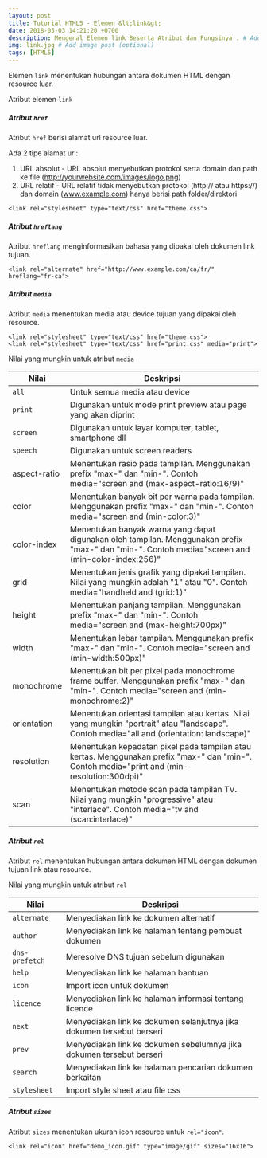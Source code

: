 ```yaml
---
layout: post
title: Tutorial HTML5 - Elemen &lt;link&gt;
date: 2018-05-03 14:21:20 +0700
description: Mengenal Elemen link Beserta Atribut dan Fungsinya . # Add post description (optional)
img: link.jpg # Add image post (optional)
tags: [HTML5]
---
```

Elemen <code>link</code> menentukan hubungan antara dokumen HTML dengan resource luar.

Atribut elemen <code>link</code>
##### Atribut <code>href</code>
Atribut <code>href</code> berisi alamat url resource luar.

Ada 2 tipe alamat url:
1. URL absolut - URL absolut menyebutkan protokol serta domain dan path ke file (http://yourwebsite.com/images/logo.png)
2. URL relatif - URL relatif tidak menyebutkan protokol (http:// atau https://) dan domain (www.example.com) hanya berisi path folder/direktori

<pre>
<code data-language="html">&lt;link rel="stylesheet" type="text/css" href="theme.css"&gt;</code>
</pre>

##### Atribut <code>hreflang</code>
Atribut <code>hreflang</code> menginformasikan bahasa yang dipakai oleh dokumen link tujuan.

<pre>
<code data-language="html">&lt;link rel="alternate" href="http://www.example.com/ca/fr/" hreflang="fr-ca"&gt;</code>
</pre>

##### Atribut <code>media</code>
Atribut <code>media</code> menentukan media atau device tujuan yang dipakai oleh resource.

<pre>
<code data-language="html">&lt;link rel="stylesheet" type="text/css" href="theme.css"&gt;
&lt;link rel="stylesheet" type="text/css" href="print.css" media="print"&gt;</code>
</pre>

Nilai yang mungkin untuk atribut <code>media</code>
<table class="table">
  <thead>
    <tr>
      <th scope="col">Nilai</th>
      <th scope="col">Deskripsi</th>
    </tr>
  </thead>
  <tbody>
    <tr>
      <td><code>all</code></td>
      <td>Untuk semua media atau device</td>
    </tr>
    <tr>
      <td><code>print</code></td>
      <td>Digunakan untuk mode print preview atau page yang akan diprint</td>
    </tr>
    <tr>
      <td><code>screen</code></td>
      <td>Digunakan untuk layar komputer, tablet, smartphone dll</td>
    </tr>
    <tr>
      <td><code>speech</code></td>
      <td>Digunakan untuk screen readers</td>
    </tr>
    <tr>
      <td>aspect-ratio</td>
      <td>Menentukan rasio pada tampilan. Menggunakan prefix "max-" dan "min-". Contoh media="screen and (max-aspect-ratio:16/9)"</td>
    </tr>
    <tr>
      <td>color</td>
      <td>Menentukan banyak bit per warna pada tampilan. Menggunakan prefix "max-" dan "min-". Contoh media="screen and (min-color:3)"</td>
    </tr>
    <tr>
      <td>color-index</td>
      <td>Menentukan banyak warna yang dapat digunakan oleh tampilan. Menggunakan prefix "max-" dan "min-". Contoh media="screen and (min-color-index:256)"</td>
    </tr>
    <tr>
      <td>grid</td>
      <td>Menentukan jenis grafik yang dipakai tampilan. Nilai yang mungkin adalah "1" atau "0". Contoh media="handheld and (grid:1)"</td>
    </tr>
    <tr>
      <td>height</td>
      <td>Menentukan panjang tampilan. Menggunakan prefix "max-" dan "min-". Contoh media="screen and (max-height:700px)"</td>
    </tr>
    <tr>
      <td>width</td>
      <td>Menentukan lebar tampilan. Menggunakan prefix "max-" dan "min-". Contoh media="screen and (min-width:500px)"</td>
    </tr>
    <tr>
      <td>monochrome</td>
      <td>Menentukan bit per pixel pada monochrome frame buffer. Menggunakan prefix "max-" dan "min-". Contoh media="screen and (min-monochrome:2)"</td>
    </tr>
    <tr>
      <td>orientation</td>
      <td>Menentukan orientasi tampilan atau kertas. Nilai yang mungkin "portrait" atau "landscape". Contoh media="all and (orientation: landscape)"</td>
    </tr>
    <tr>
      <td>resolution</td>
      <td>Menentukan kepadatan pixel pada tampilan atau kertas. Menggunakan prefix "max-" dan "min-". Contoh media="print and (min-resolution:300dpi)"</td>
    </tr>
    <tr>
      <td>scan</td>
      <td>Menentukan metode scan pada tampilan TV. Nilai yang mungkin "progressive" atau "interlace". Contoh media="tv and (scan:interlace)"</td>
    </tr>
  </tbody>
</table>

##### Atribut <code>rel</code>
Atribut <code>rel</code> menentukan hubungan antara dokumen HTML dengan dokumen tujuan link atau resource.

Nilai yang mungkin untuk atribut <code>rel</code>
<table class="table">
  <thead>
    <tr>
      <th scope="col">Nilai</th>
      <th scope="col">Deskripsi</th>
    </tr>
  </thead>
  <tbody>
    <tr>
      <td><code>alternate</code></td>
      <td>Menyediakan link ke dokumen alternatif</td>
    </tr>
    <tr>
      <td><code>author</code></td>
      <td>Menyediakan link ke halaman tentang pembuat dokumen</td>
    </tr>
    <tr>
      <td><code>dns-prefetch</code></td>
      <td>Meresolve DNS tujuan sebelum digunakan</td>
    </tr>
    <tr>
      <td><code>help</code></td>
      <td>Menyediakan link ke halaman bantuan</td>
    </tr>
    <tr>
      <td><code>icon</code></td>
      <td>Import icon untuk dokumen</td>
    </tr>
    <tr>
      <td><code>licence</code></td>
      <td>Menyediakan link ke halaman informasi tentang licence</td>
    </tr>
    <tr>
      <td><code>next</code></td>
      <td>Menyediakan link ke dokumen selanjutnya jika dokumen tersebut berseri</td>
    </tr>
    <tr>
      <td><code>prev</code></td>
      <td>Menyediakan link ke dokumen sebelumnya jika dokumen tersebut berseri</td>
    </tr>
    <tr>
      <td><code>search</code></td>
      <td>Menyediakan link ke halaman pencarian dokumen berkaitan</td>
    </tr>
    <tr>
      <td><code>stylesheet</code></td>
      <td>Import style sheet atau file css</td>
    </tr>
  </tbody>
</table>

##### Atribut <code>sizes</code>
Atribut <code>sizes</code> menentukan ukuran icon resource untuk <code>rel="icon"</code>.

<pre>
<code data-language="html">&lt;link rel="icon" href="demo_icon.gif" type="image/gif" sizes="16x16"&gt;</code>
</pre>
